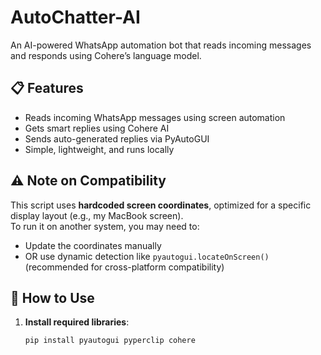 # AutoChatter-AI

An AI-powered WhatsApp automation bot that reads incoming messages and responds using Cohere’s language model.

## 📋 Features
- Reads incoming WhatsApp messages using screen automation
- Gets smart replies using Cohere AI
- Sends auto-generated replies via PyAutoGUI
- Simple, lightweight, and runs locally

## ⚠️ Note on Compatibility
This script uses **hardcoded screen coordinates**, optimized for a specific display layout (e.g., my MacBook screen).  
To run it on another system, you may need to:
- Update the coordinates manually
- OR use dynamic detection like `pyautogui.locateOnScreen()` (recommended for cross-platform compatibility)

## 🚀 How to Use

1. **Install required libraries**:
   ```bash
   pip install pyautogui pyperclip cohere